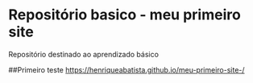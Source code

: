 # Repositório basico - meu primeiro site

Repositório destinado ao aprendizado básico 

##Primeiro teste
https://henriqueabatista.github.io/meu-primeiro-site-/


